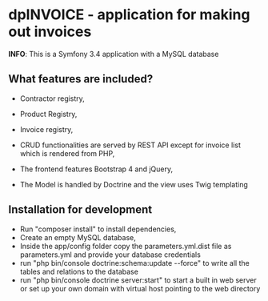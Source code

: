 dpINVOICE - application for making out invoices
========================

**INFO**: This is a Symfony 3.4 application with a MySQL database

What features are included?
--------------

  * Contractor registry,

  * Product Registry,

  * Invoice registry,

  * CRUD functionalities are served by REST API except for invoice list which is rendered from PHP,
  
  * The frontend features Bootstrap 4 and jQuery,
  
  * The Model is handled by Doctrine and the view uses Twig templating 
  

Installation for development
-----------------------------
* Run "composer install" to install dependencies,
* Create an empty MySQL database,
* Inside the app/config folder copy the parameters.yml.dist file as parameters.yml and provide your database credentials
* run "php bin/console doctrine:schema:update --force" to write all the tables and relations to the database
* run "php bin/console doctrine server:start" to start a built in web server or set up your own domain with virtual host pointing to the web directory


